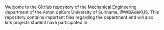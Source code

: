 Welcome to the GitHub repository of the Mechanical Engineering department of the Anton deKom University of Suriname, @WBAdeKUS.
This repository contains important files regarding the department and will also link projects student have participated in.

<!---
This repository contains important files regarding the department and will also link projects student have participated in.
--->
